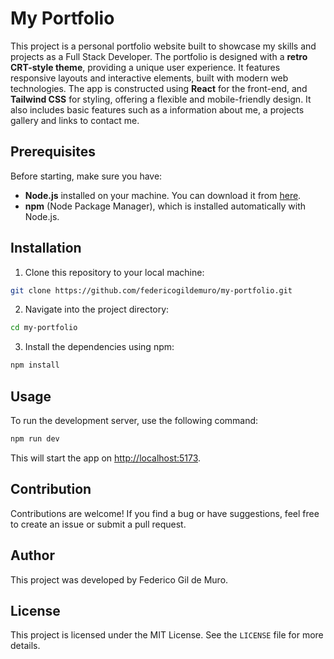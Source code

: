 # My Portfolio

This project is a personal portfolio website built to showcase my skills and projects as a Full Stack Developer. The portfolio is designed with a **retro CRT-style theme**, providing a unique user experience. It features responsive layouts and interactive elements, built with modern web technologies. The app is constructed using **React** for the front-end, and **Tailwind CSS** for styling, offering a flexible and mobile-friendly design. It also includes basic features such as a information about me, a projects gallery and links to contact me.

## Prerequisites

Before starting, make sure you have:

- **Node.js** installed on your machine. You can download it from [here](https://nodejs.org/).
- **npm** (Node Package Manager), which is installed automatically with Node.js.

## Installation

1. Clone this repository to your local machine:

```bash
git clone https://github.com/federicogildemuro/my-portfolio.git
```

2. Navigate into the project directory:

```bash
cd my-portfolio
```

3. Install the dependencies using npm:

```bash
npm install
```

## Usage

To run the development server, use the following command:

```bash
npm run dev
```

This will start the app on [http://localhost:5173](http://localhost:5173).

## Contribution

Contributions are welcome! If you find a bug or have suggestions, feel free to create an issue or submit a pull request.

## Author

This project was developed by Federico Gil de Muro.

## License

This project is licensed under the MIT License. See the `LICENSE` file for more details.
